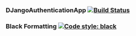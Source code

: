 ### DJangoAuthenticationApp [![Build Status](https://app.travis-ci.com/AlfaroukSaleh/-swe1-app.svg?branch=main)](https://app.travis-ci.com/AlfaroukSaleh/-swe1-app)


### Black Formatting [![Code style: black](https://img.shields.io/badge/code%20style-black-000000.svg)](https://github.com/psf/black)
